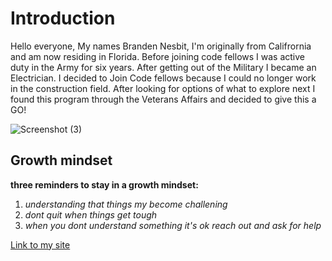 # Introduction

 Hello everyone, My names Branden Nesbit, I'm originally from Califrornia and am now residing in Florida. Before joining code fellows
I was active duty in the Army for six years. After getting out of the Military I became an Electrician. I decided to Join Code fellows 
because I could no longer work in the construction field. After looking for options of what to explore next I found this program 
through the Veterans Affairs and decided to give this a GO! 

![Screenshot (3)](https://user-images.githubusercontent.com/128412577/227027359-fe7c12d3-0ee3-49bc-bdb7-b34ea7fe34ab.png)


## Growth mindset 

**three reminders to stay in a growth mindset:**

1. *understanding that things my become challening*
2. *dont quit when things get tough*
3. *when you dont understand something it's ok reach out and ask for help*

[Link to my site](https://github.com/brandenyz125)
